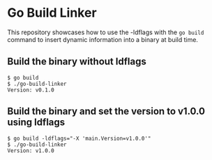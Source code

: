 # Go Build Linker
This repository showcases how to use the -ldflags with the `go build` command to insert dynamic information into a binary at build time.

## Build the binary without ldflags
```
$ go build
$ ./go-build-linker 
Version: v0.1.0
```

## Build the binary and set the version to v1.0.0 using ldflags
```
$ go build -ldflags="-X 'main.Version=v1.0.0'"
$ ./go-build-linker
Version: v1.0.0
```

